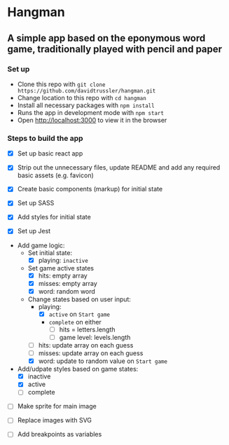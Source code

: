 # Hangman

## A simple app based on the eponymous word game, traditionally played with pencil and paper

### Set up

- Clone this repo with `git clone https://github.com/davidtrussler/hangman.git`
- Change location to this repo with `cd hangman`
- Install all necessary packages with `npm install`
- Runs the app in development mode with `npm start`
- Open [http://localhost:3000](http://localhost:3000) to view it in the browser

### Steps to build the app

- [X] Set up basic react app

- [X] Strip out the unnecessary files, update README and add any required basic assets (e.g. favicon)

- [X] Create basic components (markup) for initial state

- [X] Set up SASS

- [X] Add styles for initial state

- [X] Set up Jest

- Add game logic: 
	- Set initial state: 
		- [X] playing: `inactive`
	- Set game active states 
		- [X] hits: empty array
		- [X] misses: empty array
		- [X] word: random word
	- Change states based on user input:
		- playing: 
			- [X] `active` on `Start game`
			- `complete` on either 
				- [ ] hits = letters.length
				- [ ] game level: levels.length
		- [ ] hits: update array on each guess
		- [ ] misses: update array on each guess
		- [X] word: update to random value on `Start game`

- Add/udpate styles based on game states: 
	- [X] inactive
  - [X] active
  - [ ] complete

- [ ] Make sprite for main image

- [ ] Replace images with SVG

- [ ] Add breakpoints as variables
